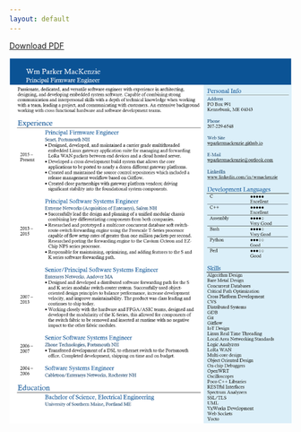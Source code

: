 ```yaml
---
layout: default
---
```


[Download PDF](/assets/images/resume.pdf)

![](/assets/images/resume.jpg)



